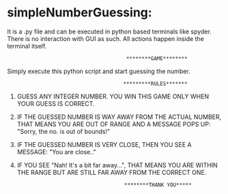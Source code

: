 # simpleNumberGuessing:

It is a .py file and can be executed in python based terminals like spyder. There is no interaction with GUI as such.
All actions happen inside the terminal itself. 

                                           ********GAME********


Simply execute this python script and start guessing the number.



                                          *********RULES*******
                                          
1. GUESS ANY INTEGER NUMBER. YOU WIN THIS GAME ONLY WHEN YOUR GUESS IS CORRECT.
2. IF THE GUESSED NUMBER IS WAY AWAY FROM THE ACTUAL NUMBER, THAT MEANS YOU ARE OUT OF RANGE AND A MESSAGE POPS UP: "Sorry, the no. is out of bounds!"
3. IF THE GUESSED NUMBER IS VERY CLOSE, THEN YOU SEE A MESSAGE: "You are close.."
4. IF YOU SEE "Nah! It's a bit far away...", THAT MEANS YOU ARE WITHIN THE RANGE BUT ARE STILL FAR AWAY FROM THE CORRECT ONE.


                                          ********THANK YOU*****
